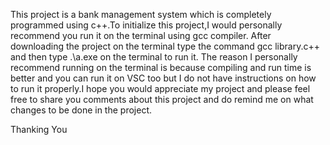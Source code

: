 This project is a bank management system which is completely programmed using c++.To initialize this project,I would personally recommend you run it on the terminal using gcc compiler.
After downloading the project on the terminal type the command gcc library.c++ and then type .\a.exe on the terminal to run it. The reason I personally recommend running on the terminal is 
because compiling and run time is better and you can run it on VSC too but I do not have instructions on how to run it properly.I hope you would appreciate my project and please feel free to 
share you comments about this project and do remind me on what changes to be done in the project.

Thanking You
